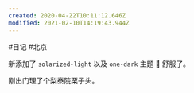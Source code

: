 ```yaml
---
created: 2020-04-22T10:11:12.646Z
modified: 2021-02-10T14:19:43.944Z
---
```

#日记 #北京 
<!-- @timer "date":"Wed Apr 22 2020 18:11:26 GMT+0800 (China Standard Time)" -->
新添加了 `solarized-light` 以及 `one-dark` 主题 :full_moon_with_face:  舒服了。

刚出门理了个梨泰院栗子头。


